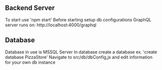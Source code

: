 ## Backend Server

To start use 'npm start'
Before starting setup db configurations 
GraphQL server runs on: http://localhost:4000/graphql

## Database
Database in use is MSSQL Server 
In database create a database ex. 'create database PizzaStore'
Navigate to src/db/dbConfig,js and edit information for your own db instance 
